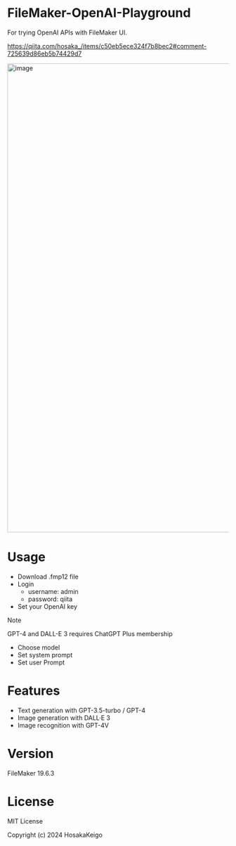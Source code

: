 # FileMaker-OpenAI-Playground
For trying OpenAI APIs with FileMaker UI.

https://qiita.com/hosaka_/items/c50eb5ece324f7b8bec2#comment-725639d86eb5b74429d7

<img width="1066" alt="image" src="https://github.com/HosakaKeigo/FileMaker-OpenAI-Playground/assets/74914629/46bf5294-2fb0-4678-b58b-d5737ac9380f">

# Usage
- Download .fmp12 file
- Login
  - username: admin
  - password: qiita
- Set your OpenAI key
>[!Note]
>GPT-4 and DALL-E 3 requires ChatGPT Plus membership

- Choose model
- Set system prompt
- Set user Prompt

# Features
- Text generation with GPT-3.5-turbo / GPT-4
- Image generation with DALL·E 3
- Image recognition with GPT-4V

# Version
FileMaker 19.6.3

# License
MIT License

Copyright (c) 2024 HosakaKeigo

